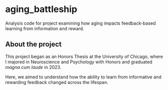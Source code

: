 # aging_battleship
Analysis code for project examining how aging impacts feedback-based learning from information and reward.

## About the project
This project began as an Honors Thesis at the University of Chicago, where I majored in Neuroscience and Psychology with Honors and graduated *magna cum laude* in 2023. 

Here, we aimed to understand how the ability to learn from informative and rewarding feedback changed across the lifespan. 
